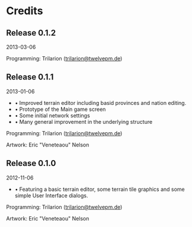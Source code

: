 ﻿# Credits

## Release 0.1.2

2013-03-06

Programming: Trilarion (trilarion@twelvepm.de)

## Release 0.1.1

2013-01-06

-  &bull; Improved terrain editor including basid provinces and nation editing.
-  &bull; Prototype of the Main game screen
-  &bull; Some initial network settings
-  &bull; Many general improvement in the underlying structure

Programming: Trilarion (trilarion@twelvepm.de)

Artwork: Eric "Veneteaou" Nelson

## Release 0.1.0

2012-11-06

-  &bull; Featuring a basic terrain editor, some terrain tile graphics and some simple User Interface dialogs.

Programming: Trilarion (trilarion@twelvepm.de)

Artwork: Eric "Veneteaou" Nelson